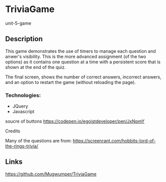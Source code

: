 # TriviaGame
unit-5-game

## Description
This game demonstrates the use of timers to manage each question and anwer's visibility. This is the more advanced assignment (of the two options) as it contains one question at a time with a persistent score that is shown at the end of the quiz. 

The final screen, shows the number of correct answers, incorrect answers, and an option to restart the game (without reloading the page).

### Technologies:
* JQuery
* Javascript

soucre of buttons
https://codepen.io/egoistdeveloper/pen/JxNpmY

Credits 

Many of the questions are from:
https://screenrant.com/hobbits-lord-of-the-rings-trivia/

## Links
https://github.com/Mugwumper/TriviaGame

